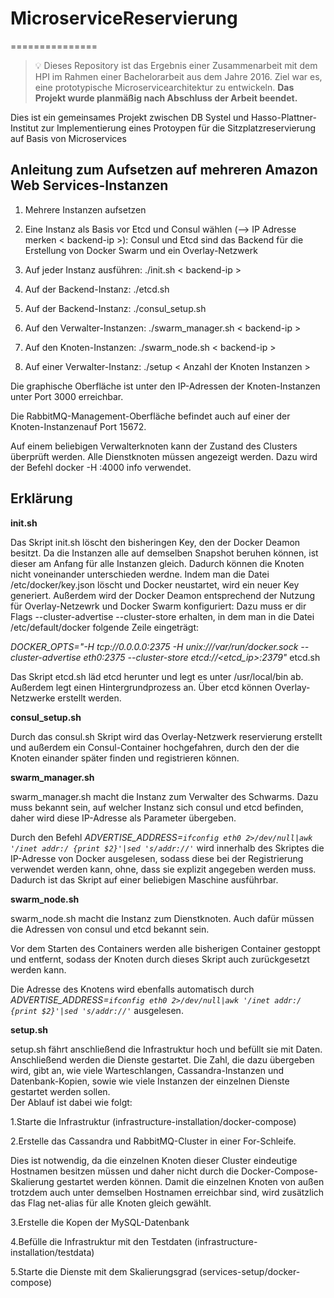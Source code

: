 # MicroserviceReservierung
===============

> 💡 Dieses Repository ist das Ergebnis einer Zusammenarbeit mit dem HPI im Rahmen einer Bachelorarbeit aus dem Jahre 2016. Ziel war es, eine prototypische Microservicearchitektur zu entwickeln. **Das Projekt wurde planmäßig nach Abschluss der Arbeit beendet.**

Dies ist ein gemeinsames Projekt zwischen DB Systel und Hasso-Plattner-Institut zur Implementierung eines Protoypen für die Sitzplatzreservierung auf Basis von Microservices

Anleitung zum Aufsetzen auf mehreren Amazon Web Services-Instanzen
---------------
1. Mehrere Instanzen aufsetzen 
2. Eine Instanz als Basis vor Etcd und Consul wählen (--> IP Adresse merken < backend-ip >): Consul und Etcd sind das Backend für die Erstellung von Docker Swarm und ein Overlay-Netzwerk

3. Auf jeder Instanz ausführen: ./init.sh < backend-ip >

4. Auf der Backend-Instanz: ./etcd.sh 

5. Auf der Backend-Instanz: ./consul_setup.sh

6. Auf den Verwalter-Instanzen: ./swarm_manager.sh < backend-ip >

7. Auf den Knoten-Instanzen: ./swarm_node.sh < backend-ip >

8. Auf einer Verwalter-Instanz: ./setup < Anzahl der Knoten Instanzen >

Die graphische Oberfläche ist unter den IP-Adressen der Knoten-Instanzen unter Port 3000 erreichbar.

Die RabbitMQ-Management-Oberfläche befindet auch auf einer der Knoten-Instanzenauf Port 15672.

Auf einem beliebigen Verwalterknoten kann der Zustand des Clusters überprüft werden. Alle Dienstknoten müssen angezeigt werden. Dazu wird der Befehl docker -H :4000 info verwendet. 

Erklärung
---------------
<b>init.sh</b> 

Das Skript init.sh löscht den bisheringen Key, den der Docker Deamon besitzt. Da die Instanzen alle auf demselben Snapshot beruhen können, ist dieser am Anfang für alle Instanzen gleich. Dadurch können die Knoten nicht voneinander unterschieden werdne. Indem man die Datei /etc/docker/key.json löscht und Docker neustartet, wird ein neuer Key generiert. Außerdem wird der Docker Deamon entsprechend der Nutzung für Overlay-Netzewrk und Docker Swarm konfiguriert: Dazu muss er dir Flags  --cluster-advertise --cluster-store  erhalten, in dem man in die Datei /etc/default/docker folgende Zeile eingeträgt: 

<i>DOCKER_OPTS="-H tcp://0.0.0.0:2375 -H unix:///var/run/docker.sock --cluster-advertise eth0:2375 --cluster-store etcd://<etcd_ip>:2379" </i>
etcd.sh

Das Skript etcd.sh läd etcd herunter und legt es unter /usr/local/bin ab. Außerdem legt einen Hintergrundprozess an. Über etcd können Overlay-Netzwerke erstellt werden.

<b>consul_setup.sh</b>

Durch das consul.sh Skript wird das Overlay-Netzwerk reservierung erstellt und außerdem ein Consul-Container hochgefahren, durch den der die Knoten einander später finden und registrieren können.

<b>swarm_manager.sh</b>

swarm_manager.sh macht die Instanz zum Verwalter des Schwarms. Dazu muss bekannt sein, auf welcher Instanz sich consul und etcd befinden, daher wird diese IP-Adresse als Parameter übergeben.

Durch den Befehl <i>ADVERTISE_ADDRESS=`ifconfig eth0 2>/dev/null|awk '/inet addr:/ {print $2}'|sed 's/addr://'`</i> wird innerhalb des Skriptes die IP-Adresse von Docker ausgelesen, sodass diese bei der Registrierung verwendet werden kann, ohne, dass sie explizit angegeben werden muss. Dadurch ist das Skript auf einer beliebigen Maschine ausführbar. 

<b>swarm_node.sh</b>

swarm_node.sh macht die Instanz zum Dienstknoten. Auch dafür müssen die Adressen von consul und etcd bekannt sein.

Vor dem Starten des Containers werden alle bisherigen Container gestoppt und entfernt, sodass der Knoten durch dieses Skript auch zurückgesetzt werden kann.

Die Adresse des Knotens wird ebenfalls automatisch durch <i>ADVERTISE_ADDRESS=`ifconfig eth0 2>/dev/null|awk '/inet addr:/ {print $2}'|sed 's/addr://'`</i> ausgelesen.

<b>setup.sh</b>

setup.sh fährt anschließend die Infrastruktur hoch und befüllt sie mit Daten. Anschließend werden die Dienste gestartet. Die Zahl, die dazu übergeben wird, gibt an, wie viele Warteschlangen, Cassandra-Instanzen und Datenbank-Kopien, sowie wie viele Instanzen der einzelnen Dienste gestartet werden sollen.  
Der Ablauf ist dabei wie folgt:

1.Starte die Infrastruktur (infrastructure-installation/docker-compose)

2.Erstelle das Cassandra und RabbitMQ-Cluster in einer For-Schleife. 

Dies ist notwendig, da die einzelnen Knoten dieser Cluster eindeutige Hostnamen besitzen müssen und daher nicht durch die Docker-Compose-Skalierung gestartet werden können. Damit die einzelnen Knoten von außen trotzdem auch unter demselben Hostnamen erreichbar sind, wird zusätzlich das Flag net-alias für alle Knoten gleich gewählt.

3.Erstelle die Kopen der MySQL-Datenbank

4.Befülle die Infrastruktur mit den Testdaten (infrastructure-installation/testdata)

5.Starte die Dienste mit dem Skalierungsgrad (services-setup/docker-compose) 
